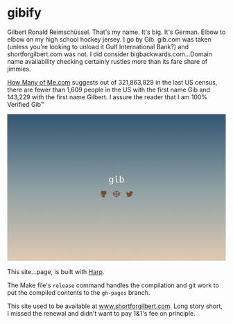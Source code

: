 # gibify

Gilbert Ronald Reimschüssel. That's my name. It's big. It's German. Elbow to
elbow on my high school hockey jersey. I go by Gib. gib.com was taken
(unless you're looking to unload it Gulf International Bank?) and
shortforgilbert.com was not. I did consider bigbackwards.com&hellip;Domain name
availability checking certainly rustles more than its fare share of jimmies.

[How Many of Me.com](http://howmanyofme.com/search/) suggests out of 321,863,829
in the last US census, there are fewer than 1,609 people in the US with the
first name Gib and 143,229 with the first name Gilbert.
I assure the reader that I am 100% Verified Gib&trade;

![](https://github.com/gib/gibify/blob/master/s4g-screenshot.png)

This site&hellip;page, is built with [Harp](http://harpjs.com/).

The Make file's `release` command handles the compilation and git work to put
the compiled contents to the `gh-pages` branch.

This site used to be available at www.shortforgilbert.com. Long story short, I
missed the renewal and didn't want to pay 1&1's fee on principle.
